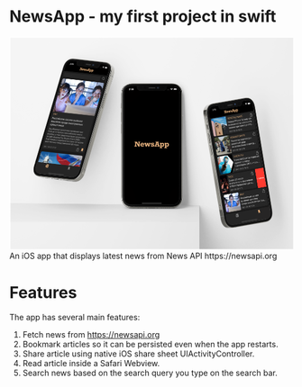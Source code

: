 # NewsApp - my first project in swift 
<img src="https://raw.githubusercontent.com/NikitaLomovtsev/NewsApp/main/newsapppromo.png?raw=true" />
An iOS app that displays latest news from News API https://newsapi.org

# Features

The app has several main features:

1. Fetch news from https://newsapi.org
2. Bookmark articles so it can be persisted even when the app restarts.
3. Share article using native iOS share sheet UIActivityController.
4. Read article inside a Safari Webview.
5. Search news based on the search query you type on the search bar.
